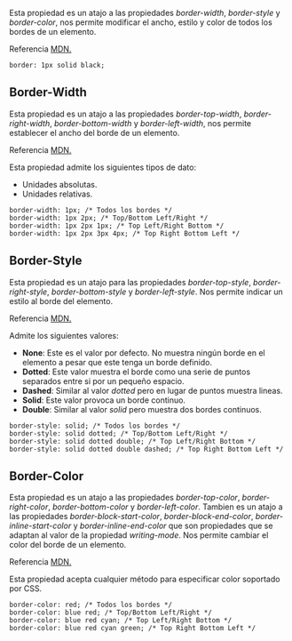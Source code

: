 Esta propiedad es un atajo a las propiedades *border-width*, *border-style* y *border-color*, nos permite modificar el ancho, estilo y color de todos los bordes de un elemento.

Referencia [MDN.](https://developer.mozilla.org/en-US/docs/Web/CSS/border)

```
border: 1px solid black;
```
## Border-Width

Esta propiedad es un atajo a las propiedades *border-top-width*, *border-right-width*, *border-bottom-width* y *border-left-width*, nos permite establecer el ancho del borde de un elemento.

Referencia [MDN.](https://developer.mozilla.org/en-US/docs/Web/CSS/border-width)

Esta propiedad admite los siguientes tipos de dato:

- Unidades absolutas.
- Unidades relativas.

```
border-width: 1px; /* Todos los bordes */
border-width: 1px 2px; /* Top/Bottom Left/Right */
border-width: 1px 2px 1px; /* Top Left/Right Bottom */
border-width: 1px 2px 3px 4px; /* Top Right Bottom Left */
```
## Border-Style

Esta propiedad es un atajo para las propiedades *border-top-style*, *border-right-style*, *border-bottom-style* y *border-left-style*. Nos permite indicar un estilo al borde del elemento.

Referencia [MDN.](https://developer.mozilla.org/en-US/docs/Web/CSS/border-style)

Admite los siguientes valores:

- **None**: Este es el valor por defecto. No muestra ningún borde en el elemento a pesar que este tenga un borde definido.
- **Dotted**: Este valor muestra el borde como una serie de puntos separados entre si por un pequeño espacio.
- **Dashed**: Similar al valor *dotted* pero en lugar de puntos muestra lineas.
- **Solid**: Este valor provoca un borde continuo.
- **Double**: Similar al valor *solid* pero muestra dos bordes continuos.

```
border-style: solid; /* Todos los bordes */
border-style: solid dotted; /* Top/Bottom Left/Right */
border-style: solid dotted double; /* Top Left/Right Bottom */
border-style: solid dotted double dashed; /* Top Right Bottom Left */
```
## Border-Color

Esta propiedad es un atajo a las propiedades  *border-top-color*, *border-right-color*, *border-bottom-color* y *border-left-color*. Tambien es un atajo a las propiedades *border-block-start-color*, *border-block-end-color*, *border-inline-start-color* y *border-inline-end-color* que son propiedades que se adaptan al valor de la propiedad *writing-mode*. Nos permite cambiar el color del borde de un elemento.

Referencia [MDN.](https://developer.mozilla.org/en-US/docs/Web/CSS/border-color)

Esta propiedad acepta cualquier método para especificar color soportado por CSS.

```
border-color: red; /* Todos los bordes */
border-color: blue red; /* Top/Bottom Left/Right */
border-color: blue red cyan; /* Top Left/Right Bottom */
border-color: blue red cyan green; /* Top Right Bottom Left */
```